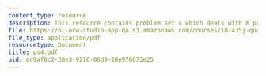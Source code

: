 ```yaml
---
content_type: resource
description: This resource contains problem set 4 which deals with 8 problems.
file: https://ol-ocw-studio-app-qa.s3.amazonaws.com/courses/18-435j-quantum-computation-fall-2003/ed9af8c238e3921606d928e976073e25_ps4.pdf
file_type: application/pdf
resourcetype: Document
title: ps4.pdf
uid: ed9af8c2-38e3-9216-06d9-28e976073e25
---
```

